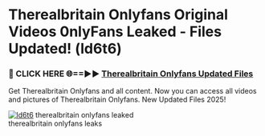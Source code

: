 # Therealbritain Onlyfans Original Videos 0nlyFans Leaked - Files Updated! (ld6t6)

<h3>🔴 CLICK HERE 🌐==►► <a href="https://tinyurl.com/ms9xzufz" rel="nofollow">Therealbritain Onlyfans Updated Files</a></h3>

Get Therealbritain Onlyfans and all content. Now you can access all videos and pictures of Therealbritain Onlyfans. New Updated Files 2025!

[![ld6t6](https://i.imgur.com/PQ7UWWw.gif)](https://tinyurl.com/ms9xzufz)
therealbritain onlyfans leaked<br>
therealbritain onlyfans leaks